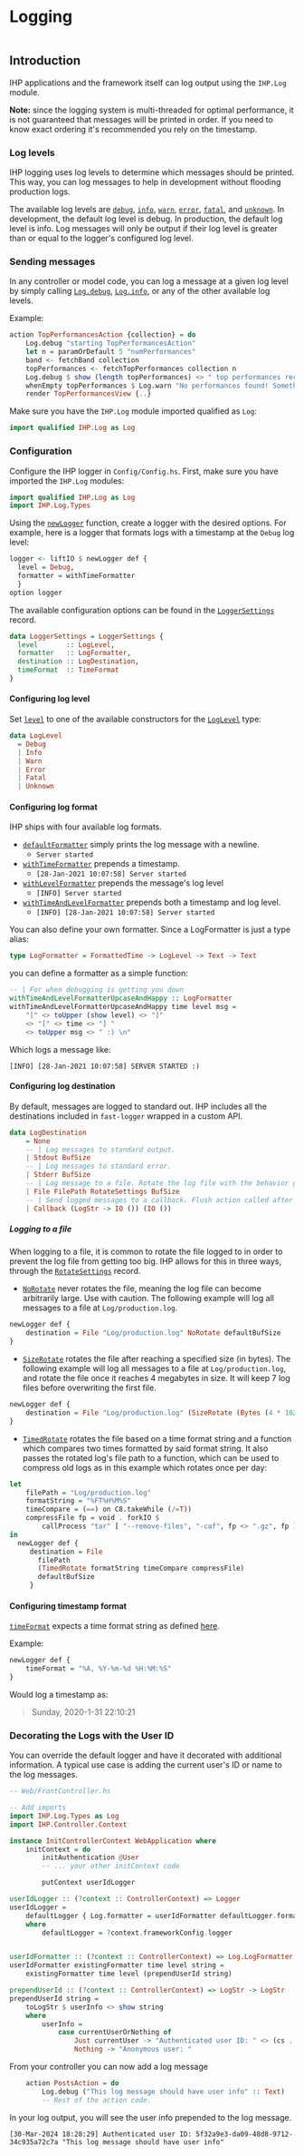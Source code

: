 # Logging

```toc

```

## Introduction

IHP applications and the framework itself can log output using the `IHP.Log` module.

**Note:** since the logging system is multi-threaded for optimal performance, it is not guaranteed that messages will be printed in order.
If you need to know exact ordering it's recommended you rely on the timestamp.

### Log levels
IHP logging uses log levels to determine which messages should be printed.
This way, you can log messages to help in development without flooding production logs.

The available log levels are [`debug`](https://ihp.digitallyinduced.com/api-docs/IHP-Log.html#v:debug), [`info`](https://ihp.digitallyinduced.com/api-docs/IHP-Log.html#v:info), [`warn`](https://ihp.digitallyinduced.com/api-docs/IHP-Log.html#v:warn), [`error`](https://ihp.digitallyinduced.com/api-docs/IHP-Log.html#v:error), [`fatal`](https://ihp.digitallyinduced.com/api-docs/IHP-Log.html#v:fatal), and [`unknown`](https://ihp.digitallyinduced.com/api-docs/IHP-Log.html#v:unknown).
In development, the default log level is debug. In production, the default log level is info.
Log messages will only be output if their log level is greater than or equal to the logger's configured log level.

### Sending messages

In any controller or model code, you can log a message at a given log level by simply calling
[`Log.debug`](https://ihp.digitallyinduced.com/api-docs/IHP-Log.html#v:debug), [`Log.info`](https://ihp.digitallyinduced.com/api-docs/IHP-Log.html#v:info), or any of the other available log levels.

Example:
```haskell
action TopPerformancesAction {collection} = do
    Log.debug "starting TopPerformancesAction"
    let n = paramOrDefault 5 "numPerformances"
    band <- fetchBand collection
    topPerformances <- fetchTopPerformances collection n
    Log.debug $ show (length topPerformances) <> " top performances received."
    whenEmpty topPerformances $ Log.warn "No performances found! Something might be wrong"
    render TopPerformancesView {..}
```

Make sure you have the `IHP.Log` module imported qualified as `Log`:

```haskell
import qualified IHP.Log as Log
```

### Configuration

Configure the IHP logger in `Config/Config.hs`. First, make sure you have imported the `IHP.Log` modules:

```haskell
import qualified IHP.Log as Log
import IHP.Log.Types
```

Using the [`newLogger`](https://ihp.digitallyinduced.com/api-docs/IHP-Log-Types.html#v:newLogger) function, create a logger with the desired options. For example, here is a logger that formats
logs with a timestamp at the `Debug` log level:

```haskell
logger <- liftIO $ newLogger def {
  level = Debug,
  formatter = withTimeFormatter
  }
option logger
```

The available configuration options can be found in the [`LoggerSettings`](https://ihp.digitallyinduced.com/api-docs/IHP-Log-Types.html#t:LoggerSettings) record.

```haskell
data LoggerSettings = LoggerSettings {
  level       :: LogLevel,
  formatter   :: LogFormatter,
  destination :: LogDestination,
  timeFormat  :: TimeFormat
}
```

#### Configuring log level

Set [`level`](https://ihp.digitallyinduced.com/api-docs/IHP-Log-Types.html#t:LoggerSettings) to one of the available constructors for the [`LogLevel`](https://ihp.digitallyinduced.com/api-docs/IHP-Log-Types.html#t:LogLevel) type:

```haskell
data LogLevel
  = Debug
  | Info
  | Warn
  | Error
  | Fatal
  | Unknown
```

#### Configuring log format

IHP ships with four available log formats.

- [`defaultFormatter`](https://ihp.digitallyinduced.com/api-docs/IHP-Log-Types.html#v:defaultFormatter) simply prints the log message with a newline.
  - `Server started`
- [`withTimeFormatter`](https://ihp.digitallyinduced.com/api-docs/IHP-Log-Types.html#v:withTimeFormatter) prepends a timestamp.
  - `[28-Jan-2021 10:07:58] Server started`
- [`withLevelFormatter`](https://ihp.digitallyinduced.com/api-docs/IHP-Log-Types.html#v:withLevelFormatter) prepends the message's log level
  - `[INFO] Server started`
- [`withTimeAndLevelFormatter`](https://ihp.digitallyinduced.com/api-docs/IHP-Log-Types.html#v:withTimeAndLevelFormatter) prepends both a timestamp and log level.
  - `[INFO] [28-Jan-2021 10:07:58] Server started`

You can also define your own formatter. Since a LogFormatter is just a type alias:

```haskell
type LogFormatter = FormattedTime -> LogLevel -> Text -> Text
```

you can define a formatter as a simple function:

```haskell
-- | For when debugging is getting you down
withTimeAndLevelFormatterUpcaseAndHappy :: LogFormatter
withTimeAndLevelFormatterUpcaseAndHappy time level msg =
    "[" <> toUpper (show level) <> "]"
    <> "[" <> time <> "] "
    <> toUpper msg <> " :) \n"
```

Which logs a message like:

    [INFO] [28-Jan-2021 10:07:58] SERVER STARTED :)

#### Configuring log destination

By default, messages are logged to standard out.
IHP includes all the destinations included in `fast-logger` wrapped in a custom API.

```haskell
data LogDestination
    = None
    -- | Log messages to standard output.
    | Stdout BufSize
    -- | Log messages to standard error.
    | Stderr BufSize
    -- | Log message to a file. Rotate the log file with the behavior given by 'RotateSettings'.
    | File FilePath RotateSettings BufSize
    -- | Send logged messages to a callback. Flush action called after every log.
    | Callback (LogStr -> IO ()) (IO ())
```

##### Logging to a file

When logging to a file, it is common to rotate the file logged to in order to prevent
the log file from getting too big. IHP allows for this in three ways, through the [`RotateSettings`](https://ihp.digitallyinduced.com/api-docs/IHP-Log-Types.html#t:RotateSettings) record.

- [`NoRotate`](https://ihp.digitallyinduced.com/api-docs/IHP-Log-Types.html#t:RotateSettings) never rotates the file, meaning the log file can become arbitrarily large.
  Use with caution. The following example will log all messages to a file at `Log/production.log`.

```haskell
newLogger def {
    destination = File "Log/production.log" NoRotate defaultBufSize
}
```

- [`SizeRotate`](https://ihp.digitallyinduced.com/api-docs/IHP-Log-Types.html#t:RotateSettings) rotates the file after reaching a specified size (in bytes).
  The following example will log all messages to a file at `Log/production.log`,
  and rotate the file once it reaches 4 megabytes in size. It will
  keep 7 log files before overwriting the first file.

```haskell
newLogger def {
    destination = File "Log/production.log" (SizeRotate (Bytes (4 * 1024 * 1024)) 7) defaultBufSize
}
```

- [`TimedRotate`](https://ihp.digitallyinduced.com/api-docs/IHP-Log-Types.html#t:RotateSettings) rotates the file based on a time format string and a function which compares two times formatted by said format string. It also passes the rotated log's file path to a function, which can be used to compress old logs as in this example which rotates once per day:

```haskell
let
    filePath = "Log/production.log"
    formatString = "%FT%H%M%S"
    timeCompare = (==) on C8.takeWhile (/=T))
    compressFile fp = void . forkIO $
        callProcess "tar" [ "--remove-files", "-caf", fp <> ".gz", fp ]
in
  newLogger def {
     destination = File
       filePath
       (TimedRotate formatString timeCompare compressFile)
       defaultBufSize
     }
```

#### Configuring timestamp format

[`timeFormat`](https://ihp.digitallyinduced.com/api-docs/IHP-Log-Types.html#t:TimeFormat) expects a time format string as defined [here](https://man7.org/linux/man-pages/man3/strptime.3.html).

Example:

```haskell
newLogger def {
    timeFormat = "%A, %Y-%m-%d %H:%M:%S"
}
```

Would log a timestamp as:

> Sunday, 2020-1-31 22:10:21

### Decorating the Logs with the User ID

You can override the default logger and have it decorated with additional information. A typical use case is adding the current user's ID or name to the log messages.


```haskell
-- Web/FrontController.hs

-- Add imports
import IHP.Log.Types as Log
import IHP.Controller.Context

instance InitControllerContext WebApplication where
    initContext = do
        initAuthentication @User
        -- ... your other initContext code

        putContext userIdLogger

userIdLogger :: (?context :: ControllerContext) => Logger
userIdLogger =
    defaultLogger { Log.formatter = userIdFormatter defaultLogger.formatter }
    where
        defaultLogger = ?context.frameworkConfig.logger


userIdFormatter :: (?context :: ControllerContext) => Log.LogFormatter -> Log.LogFormatter
userIdFormatter existingFormatter time level string =
    existingFormatter time level (prependUserId string)

prependUserId :: (?context :: ControllerContext) => LogStr -> LogStr
prependUserId string =
    toLogStr $ userInfo <> show string
    where
        userInfo =
            case currentUserOrNothing of
                Just currentUser -> "Authenticated user ID: " <> (cs . show $ currentUserId) <> " "
                Nothing -> "Anonymous user: "
```

From your controller you can now add a log message

```haskell
    action PostsAction = do
        Log.debug ("This log message should have user info" :: Text)
        -- Rest of the action code.
```

In your log output, you will see the user info prepended to the log message.

```
[30-Mar-2024 18:28:29] Authenticated user ID: 5f32a9e3-da09-48d8-9712-34c935a72c7a "This log message should have user info"
```